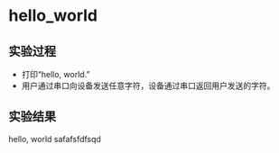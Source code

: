 # hello_world

## 实验过程

+ 打印“hello, world.”
+ 用户通过串口向设备发送任意字符，设备通过串口返回用户发送的字符。

## 实验结果

hello, world
safafsfdfsqd